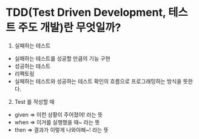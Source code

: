 # TDD(Test Driven Development, 테스트 주도 개발)란 무엇일까?


1. 실패하는 테스트 
- 실패하는 테스트를 성공할 만큼의 기능 구현 
- 성공하는 테스트 
- 리팩토링 
- 실패하는 테스트와 성공하는 테스트 확인의 흐름으로 프로그래밍하는 방식을 뜻한다. 


2. Test 를 작성할 때
- given => 이런 상황이 주어졌어! 라는 뜻 
- when => 이거를 실행했을 때~ 라는 뜻 
- then => 결과가 이렇게 나와야해~! 라는 뜻
